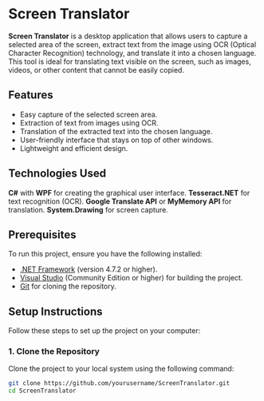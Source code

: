 # Screen Translator

**Screen Translator** is a desktop application that allows users to capture a selected area of the screen, extract text from the image using OCR (Optical Character Recognition) technology, and translate it into a chosen language. This tool is ideal for translating text visible on the screen, such as images, videos, or other content that cannot be easily copied.

## Features
- Easy capture of the selected screen area.
- Extraction of text from images using OCR.
- Translation of the extracted text into the chosen language.
- User-friendly interface that stays on top of other windows.
- Lightweight and efficient design.

## Technologies Used
**C#** with **WPF** for creating the graphical user interface.
**Tesseract.NET** for text recognition (OCR).
**Google Translate API** or **MyMemory API** for translation.
**System.Drawing** for screen capture.

## Prerequisites
To run this project, ensure you have the following installed:
- [.NET Framework](https://dotnet.microsoft.com/download) (version 4.7.2 or higher).
- [Visual Studio](https://visualstudio.microsoft.com/) (Community Edition or higher) for building the project.
- [Git](https://git-scm.com/) for cloning the repository.

## Setup Instructions

Follow these steps to set up the project on your computer:

### 1. Clone the Repository
Clone the project to your local system using the following command:
```bash
git clone https://github.com/yourusername/ScreenTranslator.git
cd ScreenTranslator


